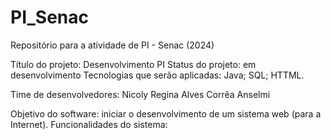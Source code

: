 # PI_Senac
Repositório para a atividade de PI - Senac (2024) 

Título do projeto: Desenvolvimento PI
Status do projeto: em desenvolvimento
Tecnologias que serão aplicadas: Java; SQL; HTTML.

Time de desenvolvedores:
Nicoly Regina Alves Corrêa Anselmi

Objetivo do software: iniciar o desenvolvimento de um sistema web (para a Internet).
Funcionalidades do sistema: 
